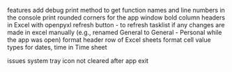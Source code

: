 features
add debug print method to get function names and line numbers in the console print
rounded corners for the app window
bold column headers in Excel with openpyxl
refresh button - to refresh tasklist if any changes are made in excel manually (e.g., renamed General to General - Personal while the app was open)
format header row of Excel sheets
format cell value types for dates, time in Time sheet

issues
system tray icon not cleared after app exit